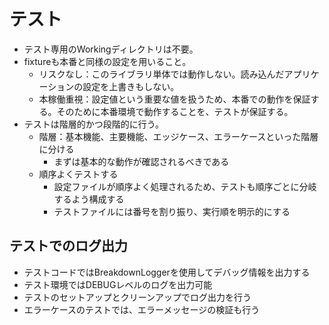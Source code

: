 # テスト

- テスト専用のWorkingディレクトリは不要。
- fixtureも本番と同様の設定を用いること。
  - リスクなし：このライブラリ単体では動作しない。読み込んだアプリケーションの設定を上書きもしない。
  - 本稼働重視：設定値という重要な値を扱うため、本番での動作を保証する。そのために本番環境で動作することを、テストが保証する。
- テストは階層的かつ段階的に行う。
  - 階層：基本機能、主要機能、エッジケース、エラーケースといった階層に分ける
    - まずは基本的な動作が確認されるべきである
  - 順序よくテストする
    - 設定ファイルが順序よく処理されるため、テストも順序ごとに分岐するよう構成する
    - テストファイルには番号を割り振り、実行順を明示的にする

## テストでのログ出力

- テストコードではBreakdownLoggerを使用してデバッグ情報を出力する
- テスト環境ではDEBUGレベルのログを出力可能
- テストのセットアップとクリーンアップでログ出力を行う
- エラーケースのテストでは、エラーメッセージの検証も行う

